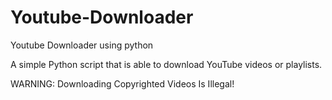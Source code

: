 # Youtube-Downloader
Youtube Downloader using python

A simple Python script that is able to download YouTube videos or playlists.

WARNING: Downloading Copyrighted Videos Is Illegal!
